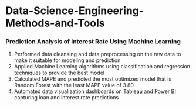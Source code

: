 # Data-Science-Engineering-Methods-and-Tools

### Prediction Analysis of Interest Rate Using Machine Learning 
1. Performed data cleansing and data preprocessing on the raw data to make it suitable for modeling and prediction
2. Applied Machine Learning algorithms using classification and regression techniques to provide the best model 
3. Calculated MAPE and predicted the most optimized model that is Random Forest with the least MAPE value of 3.80
4. Automated data visualization dashboards on Tableau and Power BI capturing loan and interest rate predictions
